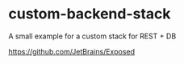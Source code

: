# custom-backend-stack
A small example for a custom stack for REST + DB


https://github.com/JetBrains/Exposed